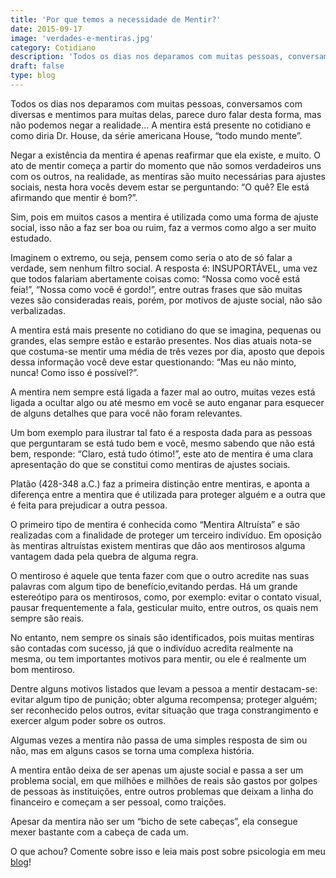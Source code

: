 ```yaml
---
title: 'Por que temos a necessidade de Mentir?'
date: 2015-09-17
image: 'verdades-e-mentiras.jpg'
category: Cotidiano
description: 'Todos os dias nos deparamos com muitas pessoas, conversamos com diversas e mentimos para muitas delas...Mas porque temos a necessidade de mentir?'
draft: false
type: blog
---
```


Todos os dias nos deparamos com muitas pessoas, conversamos com diversas e mentimos para muitas delas, parece duro falar desta forma, mas não podemos negar a realidade… A mentira está presente no cotidiano e como diria Dr. House, da série americana House, “todo mundo mente”.

Negar a existência da mentira é apenas reafirmar que ela existe, e muito. O ato de mentir começa a partir do momento que não somos verdadeiros uns com os outros, na realidade, as mentiras são muito necessárias para ajustes sociais, nesta hora vocês devem estar se perguntando: “O quê? Ele está afirmando que mentir é bom?”.

Sim, pois em muitos casos a mentira é utilizada como uma forma de ajuste social, isso não a faz ser boa ou ruim, faz a vermos como algo a ser muito estudado.

Imaginem o extremo, ou seja, pensem como seria o ato de só falar a verdade, sem nenhum filtro social. A resposta é: INSUPORTÁVEL, uma vez que todos falariam abertamente coisas como: “Nossa como você está feia!”, “Nossa como você é gordo!”, entre outras frases que são muitas vezes são consideradas reais, porém, por motivos de ajuste social, não são verbalizadas.

A mentira está mais presente no cotidiano do que se imagina, pequenas ou grandes, elas sempre estão e estarão presentes. Nos dias atuais nota-se que costuma-se mentir uma média de três vezes por dia, aposto que depois dessa informação você deve estar questionando: “Mas eu não minto, nunca! Como isso é possível?”.

A mentira nem sempre está ligada a fazer mal ao outro, muitas vezes está ligada a ocultar algo ou até mesmo em você se auto enganar para esquecer de alguns detalhes que para você não foram relevantes.

Um bom exemplo para ilustrar tal fato é a resposta dada para as pessoas que perguntaram se está tudo bem e você, mesmo sabendo que não está bem, responde: “Claro, está tudo ótimo!”, este ato de mentira é uma clara apresentação do que se constitui como mentiras de ajustes sociais.

Platão (428-348 a.C.) faz a primeira distinção entre mentiras, e aponta a diferença entre a mentira que é utilizada para proteger alguém e a outra que é feita para prejudicar a outra pessoa.

O primeiro tipo de mentira é conhecida como “Mentira Altruísta” e são realizadas com a finalidade de proteger um terceiro indivíduo. Em oposição às mentiras altruístas existem mentiras que dão aos mentirosos alguma vantagem dada pela quebra de alguma regra.

O mentiroso é aquele que tenta fazer com que o outro acredite nas suas palavras com algum tipo de benefício,evitando perdas. Há um grande estereótipo para os mentirosos, como, por exemplo: evitar o contato visual, pausar frequentemente a fala, gesticular muito, entre outros, os quais nem sempre são reais.

No entanto, nem sempre os sinais são identificados, pois muitas mentiras são contadas com sucesso, já que o indivíduo acredita realmente na mesma, ou tem importantes motivos para mentir, ou ele é realmente um bom mentiroso.

Dentre alguns motivos listados que levam a pessoa a mentir destacam-se: evitar algum tipo de punição; obter alguma recompensa; proteger alguém; ser reconhecido pelos outros, evitar situação que traga constrangimento e exercer algum poder sobre os outros.

Algumas vezes a mentira não passa de uma simples resposta de sim ou não, mas em alguns casos se torna uma complexa história.

A mentira então deixa de ser apenas um ajuste social e passa a ser um problema social, em que milhões e milhões de reais são gastos por golpes de pessoas às instituições, entre outros problemas que deixam a linha do financeiro e começam a ser pessoal, como traições.

Apesar da mentira não ser um “bicho de sete cabeças”, ela consegue mexer bastante com a cabeça de cada um.

O que achou? Comente sobre isso e leia mais post sobre psicologia em meu [blog](/blog/)!
